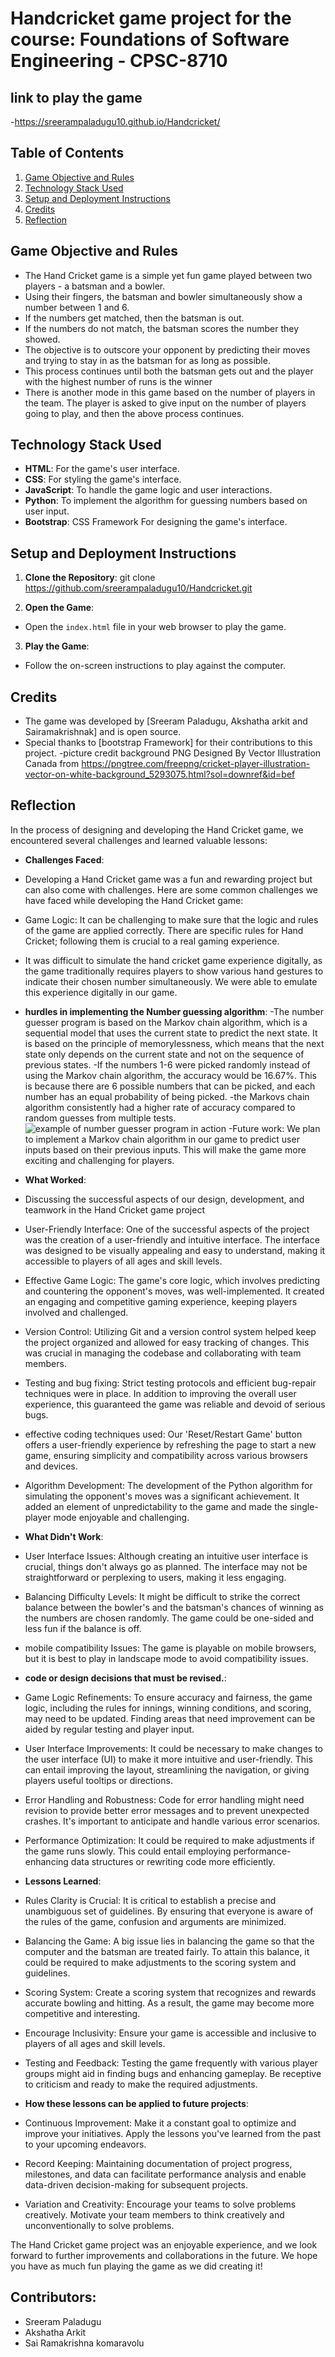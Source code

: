 # Handcricket game project for the course: Foundations of Software Engineering - CPSC-8710
## link to play the game 
-https://sreerampaladugu10.github.io/Handcricket/

## Table of Contents
1. [Game Objective and Rules](#game-objective-and-rules)
2. [Technology Stack Used](#technology-stack-used)
3. [Setup and Deployment Instructions](#setup-and-deployment-instructions)
4. [Credits](#credits)
5. [Reflection](#reflection)

## Game Objective and Rules
- The Hand Cricket game is a simple yet fun game played between two players - a batsman and a bowler.
- Using their fingers, the batsman and bowler simultaneously show a number between 1 and 6.
- If the numbers get matched, then the batsman is out.
- If the numbers do not match, the batsman scores the number they showed.
- The objective is to outscore your opponent by predicting their moves and trying to stay in as the batsman for as long as possible.
- This process continues until both the batsman gets out and the player with the highest number of runs is the winner
- There is another mode in this game based on the number of players in the team. The player is asked to give input on the number of players going to play, and then the above process continues.

## Technology Stack Used
- **HTML**: For the game's user interface.
- **CSS**: For styling the game's interface.
- **JavaScript**: To handle the game logic and user interactions.
- **Python**: To implement the algorithm for guessing numbers based on user input.
- **Bootstrap**: CSS Framework For designing the game's interface.

## Setup and Deployment Instructions
1. **Clone the Repository**: git clone https://github.com/sreerampaladugu10/Handcricket.git

2. **Open the Game**:
- Open the `index.html` file in your web browser to play the game.

3. **Play the Game**:
- Follow the on-screen instructions to play against the computer.

## Credits
- The game was developed by [Sreeram Paladugu, Akshatha arkit and Sairamakrishnak] and is open source.
- Special thanks to [bootstrap Framework] for their contributions to this project.
-picture credit background PNG Designed By Vector Illustration Canada from https://pngtree.com/freepng/cricket-player-illustration-vector-on-white-background_5293075.html?sol=downref&id=bef

## Reflection
In the process of designing and developing the Hand Cricket game, we encountered several challenges and learned valuable lessons:

- **Challenges Faced**:
- Developing a Hand Cricket game was a fun and rewarding project but can also come with challenges. Here are some common challenges we have faced while developing the Hand Cricket game:
- Game Logic: It can be challenging to make sure that the logic and rules of the game are applied correctly. There are specific rules for Hand Cricket; following them is crucial to a real gaming experience.
- It was difficult to simulate the hand cricket game experience digitally, as the game traditionally requires players to show various hand gestures to indicate their chosen number simultaneously. We were able to emulate this experience digitally in our game.

- **hurdles in implementing the Number guessing algorithm**:
 -The number guesser program is based on the Markov chain algorithm, which is a sequential model that uses the current state to predict the next state. It is based on the principle of memorylessness, which means that the next state only depends on the current state and not on the sequence of previous states.
 -If the numbers 1-6 were picked randomly instead of using the Markov chain algorithm, the accuracy would be 16.67%. This is because there are 6 possible numbers that can be picked, and each number has an equal probability of being picked.
 -the Markovs chain algorithm consistently had a higher rate of accuracy compared to random guesses from multiple tests.
 ![example of number guesser program in action  ](<Screenshot 2023-10-27 at 3.02.29 PM.png>)
-Future work: We plan to implement a Markov chain algorithm in our game to predict user inputs based on their previous inputs. This will make the game more exciting and challenging for players.
 

- **What Worked**:
- Discussing the successful aspects of our design, development, and teamwork in the Hand Cricket game project
- User-Friendly Interface: One of the successful aspects of the project was the creation of a user-friendly and intuitive interface. The interface was designed to be visually appealing and easy to understand, making it accessible to players of all ages and skill levels.
- Effective Game Logic: The game's core logic, which involves predicting and countering the opponent's moves, was well-implemented. It created an engaging and competitive gaming experience, keeping players involved and challenged.
- Version Control: Utilizing Git and a version control system helped keep the project organized and allowed for easy tracking of changes. This was crucial in managing the codebase and collaborating with team members.
- Testing and bug fixing: Strict testing protocols and efficient bug-repair techniques were in place. In addition to improving the overall user experience, this guaranteed the game was reliable and devoid of serious bugs.
- effective coding techniques used: Our 'Reset/Restart Game' button offers a user-friendly experience by refreshing the page to start a new game, ensuring simplicity and compatibility across various browsers and devices.
- Algorithm Development: The development of the Python algorithm for simulating the opponent's moves was a significant achievement. It added an element of unpredictability to the game and made the single-player mode enjoyable and challenging.

- **What Didn't Work**:
- User Interface Issues: Although creating an intuitive user interface is crucial, things don't always go as planned. The interface may not be straightforward or perplexing to users, making it less engaging.
- Balancing Difficulty Levels: It might be difficult to strike the correct balance between the bowler's and the batsman's chances of winning as the numbers are chosen randomly. The game could be one-sided and less fun if the balance is off.
- mobile compatibility Issues: The game is playable on mobile browsers, but it is best to play in landscape mode to avoid compatibility issues.

- **code or design decisions that must be revised.**:
- Game Logic Refinements: To ensure accuracy and fairness, the game logic, including the rules for innings, winning conditions, and scoring, may need to be updated. Finding areas that need improvement can be aided by regular testing and player input.
- User Interface Improvements: It could be necessary to make changes to the user interface (UI) to make it more intuitive and user-friendly. This can entail improving the layout, streamlining the navigation, or giving players useful tooltips or directions.
- Error Handling and Robustness: Code for error handling might need revision to provide better error messages and to prevent unexpected crashes. It's important to anticipate and handle various error scenarios.
- Performance Optimization: It could be required to make adjustments if the game runs slowly. This could entail employing performance-enhancing data structures or rewriting code more efficiently.
 
- **Lessons Learned**:
- Rules Clarity is Crucial: It is critical to establish a precise and unambiguous set of guidelines. By ensuring that everyone is aware of the rules of the game, confusion and arguments are minimized.
- Balancing the Game: A big issue lies in balancing the game so that the computer and the batsman are treated fairly. To attain this balance, it could be required to make adjustments to the scoring system and guidelines.
- Scoring System: Create a scoring system that recognizes and rewards accurate bowling and hitting. As a result, the game may become more competitive and interesting.
- Encourage Inclusivity: Ensure your game is accessible and inclusive to players of all ages and skill levels.
- Testing and Feedback: Testing the game frequently with various player groups might aid in finding bugs and enhancing gameplay. Be receptive to criticism and ready to make the required adjustments.

-  **How these lessons can be applied to future projects**:
- Continuous Improvement: Make it a constant goal to optimize and improve your initiatives. Apply the lessons you've learned from the past to your upcoming endeavors.
- Record Keeping: Maintaining documentation of project progress, milestones, and data can facilitate performance analysis and enable data-driven decision-making for subsequent projects.
- Variation and Creativity: Encourage your teams to solve problems creatively. Motivate your team members to think creatively and unconventionally to solve problems.

The Hand Cricket game project was an enjoyable experience, and we look forward to further improvements and collaborations in the future. We hope you have as much fun playing the game as we did creating it!

## Contributors:
* Sreeram Paladugu
* Akshatha Arkit
* Sai Ramakrishna komaravolu
